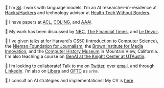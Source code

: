 👋 I’m [Sil](https://srhm.ca/). I work with language models. I’m an AI researcher-in-residence at [Hacks/Hackers](https://www.hackshackers.com/) and technology advisor at [Health Tech Without Borders](https://www.htwb.org/).

📝 I have papers at [ACL](https://aclanthology.org/2023.wnu-1.15/), [COLING](https://aclanthology.org/2022.latechclfl-1.11/), and [AAAI](https://creativeai-ws.github.io/#accepted). 

📰 My work has been discussed by [NBC](https://www.nbcnews.com/tech/chatgpt-can-generate-essay-generate-rcna60362), [The Financial Times](sil@srhm.ca), and [Le Devoir](https://www.ledevoir.com/culture/medias/774857/intelligence-artificielle-quelle-objectivite). 

📢 I've given talks at for Harvard's [CS50 (Introduction to Computer Science)](https://www.youtube.com/watch?v=vw-KWfKwvTQ), the [Nieman Foundation for Journalism](https://nieman.harvard.edu/), the [Brown Institute for Media Innovation](https://brown.columbia.edu/), and the [Computer History Museum](https://computerhistory.org/) in Mountain View, California. I'm also teaching a course on [GenAI at the Knight Center at UTAustin](https://journalismcourses.org/course/how-to-use-chatgpt-and-other-generative-ai-tools-in-your-newsrooms/).

👥 I’m looking to collaborate! Talk to me on [Twitter](https://twitter.com/srhm_ca), over [email](sil@srhm.ca), and through [LinkedIn](https://www.linkedin.com/in/srhm). I’m also on [Libera](https://libera.chat/) and [OFTC](https://oftc.net/) as `srhm`. 

🚨 I consult on AI strategies and implementations! My CV is [here](https://srhm.ca/Hamilton_CV_Public.pdf).
